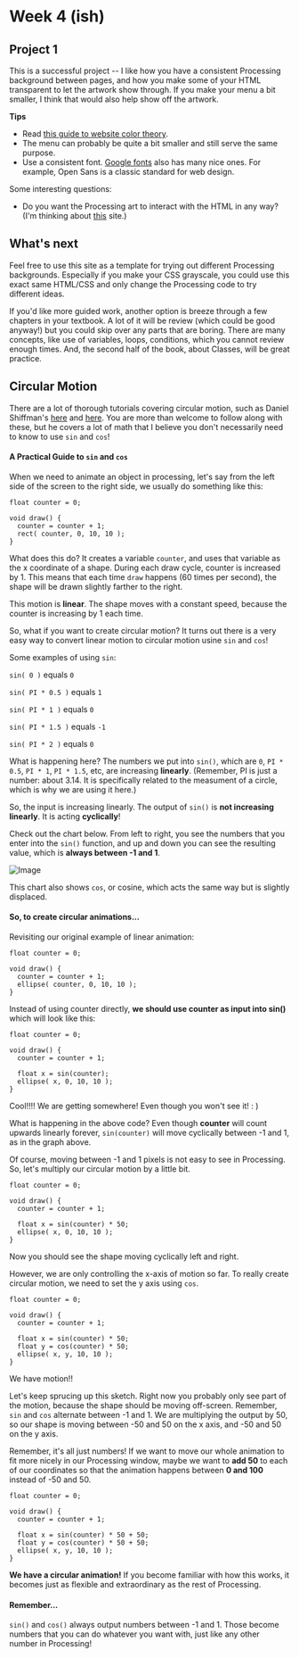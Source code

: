 # Week 4 (ish)

## Project 1

This is a successful project -- I like how you have a consistent Processing background between pages, and how you make some of your HTML transparent to let the artwork show through. If you make your menu a bit smaller, I think that would also help show off the artwork.

**Tips**

- Read [this guide to website color theory](http://webdesign.tutsplus.com/tutorials/6-beginner-safety-first-color-guidelines-for-the-web--cms-21462).
- The menu can probably be quite a bit smaller and still serve the same purpose.
- Use a consistent font. [Google fonts](https://www.google.com/fonts) also has many nice ones. For example, Open Sans is a classic standard for web design.

Some interesting questions:

- Do you want the Processing art to interact with the HTML in any way? (I'm thinking about [this](http://funktion.fm/#contact) site.)

## What's next

Feel free to use this site as a template for trying out different Processing backgrounds. Especially if you make your CSS grayscale, you could use this exact same HTML/CSS and only change the Processing code to try different ideas.

If you'd like more guided work, another option is breeze through a few chapters in your textbook. A lot of it will be review (which could be good anyway!) but you could skip over any parts that are boring. There are many concepts, like use of variables, loops, conditions, which you cannot review enough times. And, the second half of the book, about Classes, will be great practice.

## Circular Motion

There are a lot of thorough tutorials covering circular motion, such as Daniel Shiffman's [here](https://www.youtube.com/watch?v=qMq-zd6hguc&list=PLRqwX-V7Uu6bR4BcLjHHTopXItSjRA7yG&index=1) and [here](https://www.youtube.com/watch?v=znOBmOrtz_M&list=PLRqwX-V7Uu6bR4BcLjHHTopXItSjRA7yG&index=2). You are more than welcome to follow along with these, but he covers a lot of math that I believe you don't necessarily need to know to use `sin` and `cos`!

#### A Practical Guide to `sin` and `cos`

When we need to animate an object in processing, let's say from the left side of the screen to the right side, we usually do something like this:

```
float counter = 0;

void draw() {
  counter = counter + 1;
  rect( counter, 0, 10, 10 );
}
```

What does this do? It creates a variable `counter`, and uses that variable as the x coordinate of a shape. During each draw cycle, counter is increased by 1. This means that each time `draw` happens (60 times per second), the shape will be drawn slightly farther to the right. 

This motion is **linear**. The shape moves with a constant speed, because the counter is increasing by 1 each time.

So, what if you want to create circular motion? It turns out there is a very easy way to convert linear motion to circular motion usine `sin` and `cos`!

Some examples of using `sin`:

`sin( 0 )` equals `0`

`sin( PI * 0.5 )` equals `1`

`sin( PI * 1 )` equals `0`

`sin( PI * 1.5 )` equals `-1`

`sin( PI * 2 )` equals `0`

What is happening here? The numbers we put into `sin()`, which are `0`, `PI * 0.5`, `PI * 1`, `PI * 1.5`, etc, are increasing **linearly**. (Remember, PI is just a number: about 3.14. It is specifically related to the measument of a circle, which is why we are using it here.)

So, the input is increasing linearly. The output of `sin()` is **not increasing linearly**. It is acting **cyclically**! 

Check out the chart below. From left to right, you see the numbers that you enter into the `sin()` function, and up and down you can see the resulting value, which is **always between -1 and 1**.

![Image](https://upload.wikimedia.org/wikipedia/commons/thumb/7/71/Sine_cosine_one_period.svg/2000px-Sine_cosine_one_period.svg.png)

This chart also shows `cos`, or cosine, which acts the same way but is slightly displaced. 

#### So, to create circular animations...

Revisiting our original example of linear animation:

```
float counter = 0;

void draw() {
  counter = counter + 1;
  ellipse( counter, 0, 10, 10 );
}
```

Instead of using counter directly, **we should use counter as input into sin()** which will look like this:

```
float counter = 0;

void draw() {
  counter = counter + 1;
  
  float x = sin(counter);
  ellipse( x, 0, 10, 10 );
}
```

Cool!!!! We are getting somewhere! Even though you won't see it! : )

What is happening in the above code? Even though **counter** will count upwards linearly forever, `sin(counter)` will move cyclically between -1 and 1, as in the graph above.

Of course, moving between -1 and 1 pixels is not easy to see in Processing. So, let's multiply our circular motion by a little bit.

```
float counter = 0;

void draw() {
  counter = counter + 1;
  
  float x = sin(counter) * 50;
  ellipse( x, 0, 10, 10 );
}
```

Now you should see the shape moving cyclically left and right.

However, we are only controlling the x-axis of motion so far. To really create circular motion, we need to set the y axis using `cos`.

```
float counter = 0;

void draw() {
  counter = counter + 1;
  
  float x = sin(counter) * 50;
  float y = cos(counter) * 50;
  ellipse( x, y, 10, 10 );
}
```

We have motion!! 

Let's keep sprucing up this sketch. Right now you probably only see part of the motion, because the shape should be moving off-screen. Remember, `sin` and `cos` alternate between -1 and 1. We are multiplying the output by 50, so our shape is moving between -50 and 50 on the x axis, and -50 and 50 on the y axis.

Remember, it's all just numbers! If we want to move our whole animation to fit more nicely in our Processing window, maybe we want to **add 50** to each of our coordinates so that the animation happens between **0 and 100** instead of -50 and 50.

```
float counter = 0;

void draw() {
  counter = counter + 1;
  
  float x = sin(counter) * 50 + 50;
  float y = cos(counter) * 50 + 50;
  ellipse( x, y, 10, 10 );
}
```

**We have a circular animation!** If you become familiar with how this works, it becomes just as flexible and extraordinary as the rest of Processing. 

#### Remember...

`sin()` and `cos()` always output numbers between -1 and 1. Those become numbers that you can do whatever you want with, just like any other number in Processing!


